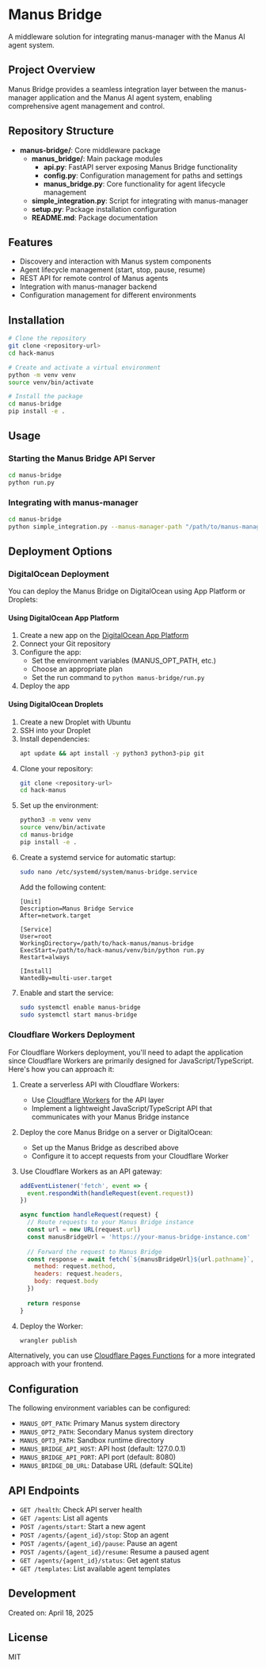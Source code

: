 # Manus Bridge

A middleware solution for integrating manus-manager with the Manus AI agent system.

## Project Overview

Manus Bridge provides a seamless integration layer between the manus-manager application and the Manus AI agent system, enabling comprehensive agent management and control.

## Repository Structure

- **manus-bridge/**: Core middleware package
  - **manus_bridge/**: Main package modules
    - **api.py**: FastAPI server exposing Manus Bridge functionality
    - **config.py**: Configuration management for paths and settings
    - **manus_bridge.py**: Core functionality for agent lifecycle management
  - **simple_integration.py**: Script for integrating with manus-manager
  - **setup.py**: Package installation configuration
  - **README.md**: Package documentation

## Features

- Discovery and interaction with Manus system components
- Agent lifecycle management (start, stop, pause, resume)
- REST API for remote control of Manus agents
- Integration with manus-manager backend
- Configuration management for different environments

## Installation

```bash
# Clone the repository
git clone <repository-url>
cd hack-manus

# Create and activate a virtual environment
python -m venv venv
source venv/bin/activate

# Install the package
cd manus-bridge
pip install -e .
```

## Usage

### Starting the Manus Bridge API Server

```bash
cd manus-bridge
python run.py
```

### Integrating with manus-manager

```bash
cd manus-bridge
python simple_integration.py --manus-manager-path "/path/to/manus-manager"
```

## Deployment Options

### DigitalOcean Deployment

You can deploy the Manus Bridge on DigitalOcean using App Platform or Droplets:

#### Using DigitalOcean App Platform

1. Create a new app on the [DigitalOcean App Platform](https://cloud.digitalocean.com/apps)
2. Connect your Git repository
3. Configure the app:
   - Set the environment variables (MANUS_OPT_PATH, etc.)
   - Choose an appropriate plan
   - Set the run command to `python manus-bridge/run.py`
4. Deploy the app

#### Using DigitalOcean Droplets

1. Create a new Droplet with Ubuntu
2. SSH into your Droplet
3. Install dependencies:
   ```bash
   apt update && apt install -y python3 python3-pip git
   ```
4. Clone your repository:
   ```bash
   git clone <repository-url>
   cd hack-manus
   ```
5. Set up the environment:
   ```bash
   python3 -m venv venv
   source venv/bin/activate
   cd manus-bridge
   pip install -e .
   ```
6. Create a systemd service for automatic startup:
   ```bash
   sudo nano /etc/systemd/system/manus-bridge.service
   ```
   Add the following content:
   ```
   [Unit]
   Description=Manus Bridge Service
   After=network.target

   [Service]
   User=root
   WorkingDirectory=/path/to/hack-manus/manus-bridge
   ExecStart=/path/to/hack-manus/venv/bin/python run.py
   Restart=always

   [Install]
   WantedBy=multi-user.target
   ```
7. Enable and start the service:
   ```bash
   sudo systemctl enable manus-bridge
   sudo systemctl start manus-bridge
   ```

### Cloudflare Workers Deployment

For Cloudflare Workers deployment, you'll need to adapt the application since Cloudflare Workers are primarily designed for JavaScript/TypeScript. Here's how you can approach it:

1. Create a serverless API with Cloudflare Workers:
   - Use [Cloudflare Workers](https://workers.cloudflare.com/) for the API layer
   - Implement a lightweight JavaScript/TypeScript API that communicates with your Manus Bridge instance

2. Deploy the core Manus Bridge on a server or DigitalOcean:
   - Set up the Manus Bridge as described above
   - Configure it to accept requests from your Cloudflare Worker

3. Use Cloudflare Workers as an API gateway:
   ```javascript
   addEventListener('fetch', event => {
     event.respondWith(handleRequest(event.request))
   })

   async function handleRequest(request) {
     // Route requests to your Manus Bridge instance
     const url = new URL(request.url)
     const manusBridgeUrl = 'https://your-manus-bridge-instance.com'
     
     // Forward the request to Manus Bridge
     const response = await fetch(`${manusBridgeUrl}${url.pathname}`, {
       method: request.method,
       headers: request.headers,
       body: request.body
     })
     
     return response
   }
   ```

4. Deploy the Worker:
   ```bash
   wrangler publish
   ```

Alternatively, you can use [Cloudflare Pages Functions](https://developers.cloudflare.com/pages/platform/functions/) for a more integrated approach with your frontend.

## Configuration

The following environment variables can be configured:

- `MANUS_OPT_PATH`: Primary Manus system directory
- `MANUS_OPT2_PATH`: Secondary Manus system directory
- `MANUS_OPT3_PATH`: Sandbox runtime directory
- `MANUS_BRIDGE_API_HOST`: API host (default: 127.0.0.1)
- `MANUS_BRIDGE_API_PORT`: API port (default: 8080)
- `MANUS_BRIDGE_DB_URL`: Database URL (default: SQLite)

## API Endpoints

- `GET /health`: Check API server health
- `GET /agents`: List all agents
- `POST /agents/start`: Start a new agent
- `POST /agents/{agent_id}/stop`: Stop an agent
- `POST /agents/{agent_id}/pause`: Pause an agent
- `POST /agents/{agent_id}/resume`: Resume a paused agent
- `GET /agents/{agent_id}/status`: Get agent status
- `GET /templates`: List available agent templates

## Development

Created on: April 18, 2025

## License

MIT
